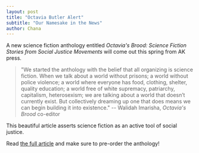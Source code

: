 ```yaml
---
layout: post
title: "Octavia Butler Alert"
subtitle: "Our Namesake in the News"
author: Chana
---
```

A new science fiction anthology entitled <i>Octavia's Brood: Science Fiction Stories from Social 
Justice Movements</i> will come out this spring from AK press. 

>"We started the anthology with the belief that all organizing is science fiction. When we talk about 
a world without prisons; a world without police violence; a world where everyone has food, clothing, 
shelter, quality education; a world free of white supremacy, patriarchy, capitalism, heterosexism; we 
are talking about a world that doesn’t currently exist. But collectively dreaming up one that does 
means we can begin building it into existence." -- Walidah Imarisha, <i>Octavia's Brood</i> co-editor

This beautiful article asserts science fiction as an active tool of social justice. 

Read <a target="_blank" href="http://bitchmagazine.org/article/rewriting-the-future-prison-abolition-science-fiction"> 
the full article<a/> and make sure to pre-order the anthology! 
